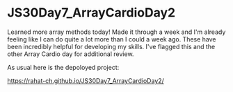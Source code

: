 # JS30Day7_ArrayCardioDay2

Learned more array methods today! Made it through a week and I'm already feeling like I can do quite a lot more than I could a week ago. These have been incredibly helpful for developing my skills. I've flagged this and the other Array Cardio day for additional review. 

As usual here is the depoloyed project: 

https://rahat-ch.github.io/JS30Day7_ArrayCardioDay2/
